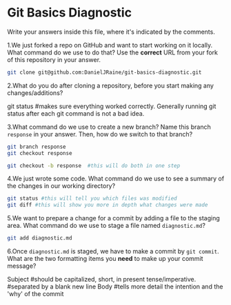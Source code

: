 # Git Basics Diagnostic

Write your answers inside this file, where it's indicated by the comments.

1.We just forked a repo on GitHub and want to start working on it locally.
What command do we use to do that? Use the **correct** URL from your fork of
this repository in your answer.

```sh
git clone git@github.com:DanielJRaine/git-basics-diagnostic.git
```

2.What do you do after cloning a repository, before you start making any
changes/additions?

git status #makes sure everything worked correctly.  Generally running git status after each git command is not a bad idea.

3.What command do we use to create a new branch? Name this branch `response`
    in your answer. Then, how do we switch to that branch?

```sh
git branch response
git checkout response

git checkout -b response  #this will do both in one step
```

4.We just wrote some code. What command do we use to see a summary of the
    changes in our working directory?

```sh
git status #this will tell you which files was modified
git diff #this will show you more in depth what changes were made
```

5.We want to prepare a change for a commit by adding a file to the staging
    area. What command do we use to stage a file named `diagnostic.md`?

```sh
git add diagnostic.md
```

6.Once `diagnostic.md` is staged, we have to make a commit by `git commit`.
What are the two formatting items you **need** to make up your commit message?

Subject  #should be capitalized, short, in present tense/imperative.
         #separated by a blank new line
Body     #tells more detail the intention and the 'why' of the commit
